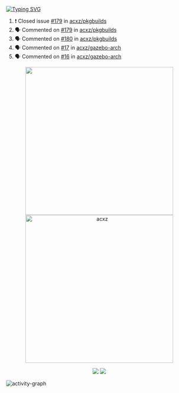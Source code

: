 [![Typing SVG](https://readme-typing-svg.herokuapp.com?size=16&color=AFFFA3&multiline=true&height=75&lines=contributing+to+robotics%2Faerospace%2Fml%2Fgpu+software;packaging+it+for+archlinux;ricer)](https://git.io/typing-svg)

<!--START_SECTION:activity-->
1. ❗️ Closed issue [#179](https://github.com/acxz/pkgbuilds/issues/179) in [acxz/pkgbuilds](https://github.com/acxz/pkgbuilds)
2. 🗣 Commented on [#179](https://github.com/acxz/pkgbuilds/issues/179) in [acxz/pkgbuilds](https://github.com/acxz/pkgbuilds)
3. 🗣 Commented on [#180](https://github.com/acxz/pkgbuilds/issues/180) in [acxz/pkgbuilds](https://github.com/acxz/pkgbuilds)
4. 🗣 Commented on [#17](https://github.com/acxz/gazebo-arch/issues/17) in [acxz/gazebo-arch](https://github.com/acxz/gazebo-arch)
5. 🗣 Commented on [#16](https://github.com/acxz/gazebo-arch/issues/16) in [acxz/gazebo-arch](https://github.com/acxz/gazebo-arch)
<!--END_SECTION:activity-->

<p align="center">
  <img width="400em" src=https://github-readme-stats.vercel.app/api?username=acxz&include_all_commits=true&show_icons=true />
  <img width="400em" src="https://github-readme-streak-stats.herokuapp.com/?user=acxz&" alt="acxz" />
</p>

<p align="center">
  <img src=https://github-readme-stats.vercel.app/api/top-langs/?username=acxz&layout=compact />
  <img src=https://github-profile-trophy.vercel.app/?username=acxz&row=2&column=4 />
</p>

![activity-graph](https://activity-graph.herokuapp.com/graph?username=acxz&theme=aqua)
